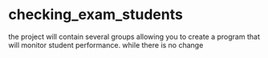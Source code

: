 # checking_exam_students
the project will contain several groups allowing you to create a program that will monitor student performance.
while there is no change


